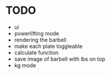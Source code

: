 # TODO
- ui
- powerlifting mode
- rendering the barbell
- make each plate toggleable
- calculate function
- save image of barbell with lbs on top
- kg mode